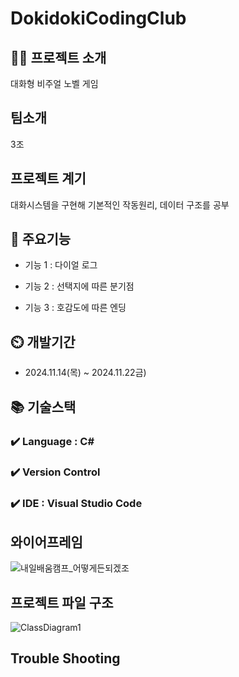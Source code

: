 # DokidokiCodingClub

## 👨‍🏫 프로젝트 소개
대화형 비주얼 노벨 게임

## 팀소개
3조

## 프로젝트 계기
대화시스템을 구현해 기본적인 작동원리, 데이터 구조를 공부

## 💜 주요기능

- 기능 1 : 다이얼 로그

- 기능 2 : 선택지에 따른 분기점

- 기능 3 : 호감도에 따른 엔딩



## ⏲️ 개발기간
- 2024.11.14(목) ~ 2024.11.22금)

## 📚️ 기술스택

### ✔️ Language : C#

### ✔️ Version Control

### ✔️ IDE : Visual Studio Code



## 와이어프레임
![내일배움캠프_어떻게든되겠조](https://github.com/user-attachments/assets/9b663d2a-b464-4ff0-b74c-487d2800b3d8)



## 프로젝트 파일 구조

![ClassDiagram1](https://github.com/user-attachments/assets/56af4515-e718-4335-a43c-dffc44335f24)




## Trouble Shooting


